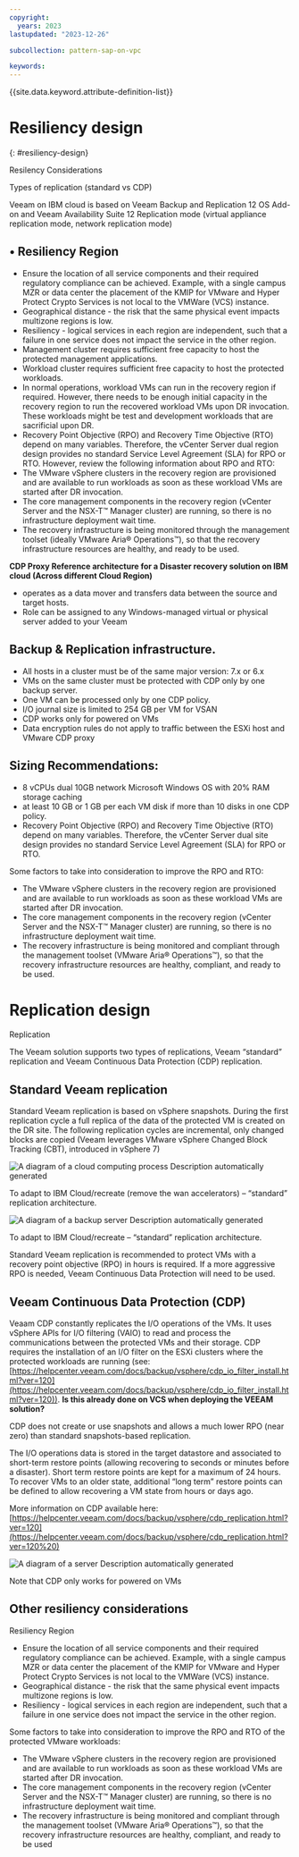 ```yaml
---
copyright:
  years: 2023
lastupdated: "2023-12-26"

subcollection: pattern-sap-on-vpc

keywords:
---
```

{{site.data.keyword.attribute-definition-list}}

# Resiliency design

{: \#resiliency-design}

Resilency Considerations

Types of replication (standard vs CDP)

Veeam on IBM cloud is based on Veeam Backup and Replication 12 OS Add-on and Veeam Availability Suite 12 Replication mode (virtual appliance replication mode, network replication mode)

## • Resiliency Region

- Ensure the location of all service components and their required regulatory compliance can be achieved. Example, with a single campus MZR or data center the placement of the KMIP for VMware and Hyper Protect Crypto Services is not local to the VMWare (VCS) instance.
- Geographical distance - the risk that the same physical event impacts multizone regions is low.
- Resiliency - logical services in each region are independent, such that a failure in one service does not impact the service in the other region.
- Management cluster requires sufficient free capacity to host the protected management applications.
- Workload cluster requires sufficient free capacity to host the protected workloads.
- In normal operations, workload VMs can run in the recovery region if required. However, there needs to be enough initial capacity in the recovery region to run the recovered workload VMs upon DR invocation. These workloads might be test and development workloads that are sacrificial upon DR.
- Recovery Point Objective (RPO) and Recovery Time Objective (RTO) depend on many variables. Therefore, the vCenter Server dual region design provides no standard Service Level Agreement (SLA) for RPO or RTO. However, review the following information about RPO and RTO:
- The VMware vSphere clusters in the recovery region are provisioned and are available to run workloads as soon as these workload VMs are started after DR invocation.
- The core management components in the recovery region (vCenter Server and the NSX-T™ Manager cluster) are running, so there is no infrastructure deployment wait time.
- The recovery infrastructure is being monitored through the management toolset (ideally VMware Aria® Operations™), so that the recovery infrastructure resources are healthy, and ready to be used.

**CDP Proxy Reference architecture for a Disaster recovery solution on IBM cloud (Across different Cloud Region)**

- operates as a data mover and transfers data between the source and target hosts.
- Role can be assigned to any Windows-managed virtual or physical server added to your Veeam

## Backup & Replication infrastructure.

- All hosts in a cluster must be of the same major version: 7.x or 6.x
- VMs on the same cluster must be protected with CDP only by one backup server.
- One VM can be processed only by one CDP policy.
- I/O journal size is limited to 254 GB per VM for VSAN
- CDP works only for powered on VMs
- Data encryption rules do not apply to traffic between the ESXi host and VMware CDP proxy

## Sizing Recommendations:

- 8 vCPUs dual 10GB network Microsoft Windows OS with 20% RAM storage caching
- at least 10 GB or 1 GB per each VM disk if more than 10 disks in one CDP policy.
- Recovery Point Objective (RPO) and Recovery Time Objective (RTO) depend on many variables. Therefore, the vCenter Server dual site design provides no standard Service Level Agreement (SLA) for RPO or RTO.

Some factors to take into consideration to improve the RPO and RTO:

- The VMware vSphere clusters in the recovery region are provisioned and are available to run workloads as soon as these workload VMs are started after DR invocation.
- The core management components in the recovery region (vCenter Server and the NSX-T™ Manager cluster) are running, so there is no infrastructure deployment wait time.
- The recovery infrastructure is being monitored and compliant through the management toolset (VMware Aria® Operations™), so that the recovery infrastructure resources are healthy, compliant, and ready to be used.

# Replication design

Replication

The Veeam solution supports two types of replications, Veeam “standard” replication and Veeam Continuous Data Protection (CDP) replication.

## Standard Veeam replication

Standard Veeam replication is based on vSphere snapshots. During the first replication cycle a full replica of the data of the protected VM is created on the DR site. The following replication cycles are incremental, only changed blocks are copied (Veeam leverages VMware vSphere Changed Block Tracking (CBT), introduced in vSphere 7)

![A diagram of a cloud computing process Description automatically generated](image/4c8306f4884215f0ac8e79872a55e331.png)

To adapt to IBM Cloud/recreate (remove the wan accelerators) – “standard” replication architecture.

![A diagram of a backup server Description automatically generated](image/d295cc1dfda272cc518a8135a23c4633.png)

To adapt to IBM Cloud/recreate – “standard” replication architecture.

Standard Veeam replication is recommended to protect VMs with a recovery point objective (RPO) in hours is required. If a more aggressive RPO is needed, Veeam Continuous Data Protection will need to be used.

## Veeam Continuous Data Protection (CDP)

Veaam CDP constantly replicates the I/O operations of the VMs. It uses vSphere APIs for I/O filtering (VAIO) to read and process the communications between the protected VMs and their storage. CDP requires the installation of an I/O filter on the ESXi clusters where the protected workloads are running (see: [https://helpcenter.veeam.com/docs/backup/vsphere/cdp_io_filter_install.html?ver=120](https://helpcenter.veeam.com/docs/backup/vsphere/cdp_io_filter_install.html?ver=120)). **Is this already done on VCS when deploying the VEEAM solution?**

CDP does not create or use snapshots and allows a much lower RPO (near zero) than standard snapshots-based replication.

The I/O operations data is stored in the target datastore and associated to short-term restore points (allowing recovering to seconds or minutes before a disaster). Short term restore points are kept for a maximum of 24 hours. To recover VMs to an older state, additional “long term” restore points can be defined to allow recovering a VM state from hours or days ago.

More information on CDP available here: [https://helpcenter.veeam.com/docs/backup/vsphere/cdp_replication.html?ver=120](https://helpcenter.veeam.com/docs/backup/vsphere/cdp_replication.html?ver=120%20)

![A diagram of a server Description automatically generated](image/bda279eab85a5321b832b9ea35aa5a44.png)

Note that CDP only works for powered on VMs

## Other resiliency considerations

Resiliency Region

- Ensure the location of all service components and their required regulatory compliance can be achieved. Example, with a single campus MZR or data center the placement of the KMIP for VMware and Hyper Protect Crypto Services is not local to the VMWare (VCS) instance.
- Geographical distance - the risk that the same physical event impacts multizone regions is low.
- Resiliency - logical services in each region are independent, such that a failure in one service does not impact the service in the other region.

Some factors to take into consideration to improve the RPO and RTO of the protected VMware workloads:

- The VMware vSphere clusters in the recovery region are provisioned and are available to run workloads as soon as these workload VMs are started after DR invocation.
- The core management components in the recovery region (vCenter Server and the NSX-T™ Manager cluster) are running, so there is no infrastructure deployment wait time.
- The recovery infrastructure is being monitored and compliant through the management toolset (VMware Aria® Operations™), so that the recovery infrastructure resources are healthy, compliant, and ready to be used
